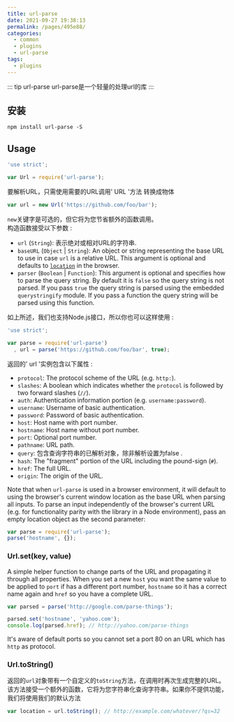 ```yaml
---
title: url-parse
date: 2021-09-27 19:38:13
permalink: /pages/495e88/
categories:
  - common
  - plugins
  - url-parse
tags:
  - plugins
---
```


::: tip url-parse
url-parse是一个轻量的处理url的库
:::

## 安装

```
npm install url-parse -S
```

## Usage


```js
'use strict';

var Url = require('url-parse');
```

要解析URL，只需使用需要的URL调用' URL '方法  转换成物体  

```js
var url = new Url('https://github.com/foo/bar');
```

`new`关键字是可选的，但它将为您节省额外的函数调用。 
<br>构造函数接受以下参数 :

- `url` (`String`): 表示绝对或相对URL的字符串.
- `baseURL` (`Object` | `String`): An object or string representing
  the base URL to use in case `url` is a relative URL. This argument is
  optional and defaults to [`location`](https://developer.mozilla.org/en-US/docs/Web/API/Location)
  in the browser.
- `parser` (`Boolean` | `Function`): This argument is optional and specifies
  how to parse the query string. By default it is `false` so the query string
  is not parsed. If you pass `true` the query string is parsed using the
  embedded `querystringify` module. If you pass a function the query string
  will be parsed using this function.

如上所述，我们也支持Node.js接口，所以你也可以这样使用 :

```js
'use strict';

var parse = require('url-parse')
  , url = parse('https://github.com/foo/bar', true);
```

返回的' url '实例包含以下属性  :

- `protocol`: The protocol scheme of the URL (e.g. `http:`).
- `slashes`: A boolean which indicates whether the `protocol` is followed by two
  forward slashes (`//`).
- `auth`: Authentication information portion (e.g. `username:password`).
- `username`: Username of basic authentication.
- `password`: Password of basic authentication.
- `host`: Host name with port number.
- `hostname`: Host name without port number.
- `port`: Optional port number.
- `pathname`: URL path.
- `query`: 包含查询字符串的已解析对象，除非解析设置为false  .
- `hash`: The "fragment" portion of the URL including the pound-sign (`#`).
- `href`: The full URL.
- `origin`: The origin of the URL.

Note that when `url-parse` is used in a browser environment, it will default to
using the browser's current window location as the base URL when parsing all
inputs. To parse an input independently of the browser's current URL (e.g. for
functionality parity with the library in a Node environment), pass an empty
location object as the second parameter:

```js
var parse = require('url-parse');
parse('hostname', {});
```

### Url.set(key, value)

A simple helper function to change parts of the URL and propagating it through
all properties. When you set a new `host` you want the same value to be applied
to `port` if has a different port number, `hostname` so it has a correct name
again and `href` so you have a complete URL.

```js
var parsed = parse('http://google.com/parse-things');

parsed.set('hostname', 'yahoo.com');
console.log(parsed.href); // http://yahoo.com/parse-things
```

It's aware of default ports so you cannot set a port 80 on an URL which has
`http` as protocol.

### Url.toString()

返回的`url`对象带有一个自定义的`toString`方法，在调用时再次生成完整的URL。该方法接受一个额外的函数，它将为您字符串化查询字符串。如果你不提供功能，我们将使用我们的默认方法

```js
var location = url.toString(); // http://example.com/whatever/?qs=32
```


